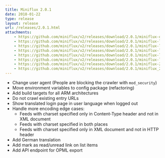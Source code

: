 ```yaml
---
title: Miniflux 2.0.1
date: 2018-01-22
type: release
layout: release
url: /releases/2.0.1.html
attachments:
    - https://github.com/miniflux/v2/releases/download/2.0.1/miniflux-darwin-amd64
    - https://github.com/miniflux/v2/releases/download/2.0.1/miniflux-linux-amd64
    - https://github.com/miniflux/v2/releases/download/2.0.1/miniflux-linux-armv5
    - https://github.com/miniflux/v2/releases/download/2.0.1/miniflux-linux-armv6
    - https://github.com/miniflux/v2/releases/download/2.0.1/miniflux-linux-armv7
    - https://github.com/miniflux/v2/releases/download/2.0.1/miniflux-linux-armv8
    - https://github.com/miniflux/v2/releases/download/2.0.1/miniflux-2.0.1-1.0.x86_64.rpm
    - https://github.com/miniflux/v2/releases/download/2.0.1/miniflux_2.0.1_amd64.deb
---
```

* Change user agent (People are blocking the crawler with `mod_security`)
* Move environment variables to config package (refactoring)
* Add build targets for all ARM architectures
* Do not crawl existing entry URLs
* Show translated login page in user language when logged out
* Handle more encoding edge cases:
    - Feeds with charset specified only in Content-Type header and not in XML document
    - Feeds with charset specified in both places
    - Feeds with charset specified only in XML document and not in HTTP header
* Add German translation
* Add mark as read/unread link on list items
* Add API endpoint for OPML export
